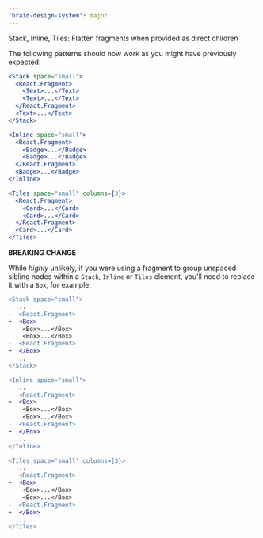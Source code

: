 ```yaml
---
'braid-design-system': major
---
```


Stack, Inline, Tiles: Flatten fragments when provided as direct children

The following patterns should now work as you might have previously expected:

```jsx
<Stack space="small">
  <React.Fragment>
    <Text>...</Text>
    <Text>...</Text>
  </React.Fragment>
  <Text>...</Text>
</Stack>
```

```jsx
<Inline space="small">
  <React.Fragment>
    <Badge>...</Badge>
    <Badge>...</Badge>
  </React.Fragment>
  <Badge>...</Badge>
</Inline>
```

```jsx
<Tiles space="small" columns={3}>
  <React.Fragment>
    <Card>...</Card>
    <Card>...</Card>
  </React.Fragment>
  <Card>...</Card>
</Tiles>
```

**BREAKING CHANGE**

While _highly_ unlikely, if you were using a fragment to group unspaced sibling nodes within a `Stack`, `Inline` or `Tiles` element, you'll need to replace it with a `Box`, for example:

```diff
<Stack space="small">
  ...
-  <React.Fragment>
+  <Box>
    <Box>...</Box>
    <Box>...</Box>
-  <React.Fragment>
+  </Box>
  ...
</Stack>
```

```diff
<Inline space="small">
  ...
-  <React.Fragment>
+  <Box>
    <Box>...</Box>
    <Box>...</Box>
-  <React.Fragment>
+  </Box>
  ...
</Inline>
```

```diff
<Tiles space="small" columns={3}>
  ...
-  <React.Fragment>
+  <Box>
    <Box>...</Box>
    <Box>...</Box>
-  <React.Fragment>
+  </Box>
  ...
</Tiles>
```
